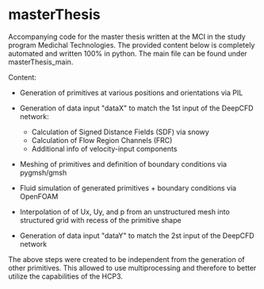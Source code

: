 # masterThesis
Accompanying code for the master thesis written at the MCI in the study program Medichal Technologies.
The provided content below is completely automated and written 100% in python. The main file can be found under masterThesis_main.

Content:
- Generation of primitives at various positions and orientations via PIL 

- Generation of data input "dataX" to match the 1st input of the DeepCFD network:
	+ Calculation of Signed Distance Fields (SDF)  via snowy
	+ Calculation of Flow Region Channels (FRC) 
	+ Additional info of velocity-input components

- Meshing of primitives and definition of boundary conditions via pygmsh/gmsh

- Fluid simulation of generated primitives + boundary conditions via OpenFOAM

- Interpolation of of Ux, Uy, and p from an unstructured mesh into structured grid with recess of the primitive shape

- Generation of data input "dataY" to match the 2st input of the DeepCFD network


The above steps were created to be independent from the generation of other primitives. This allowed to use multiprocessing and therefore
to better utilize the capabilities of the HCP3.